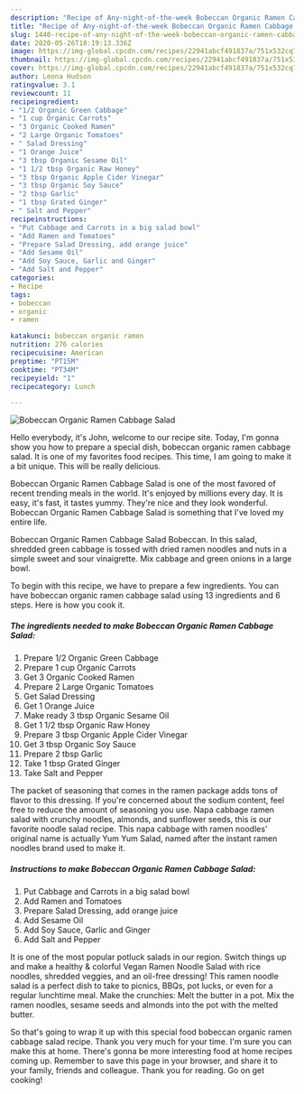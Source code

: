 ```yaml
---
description: "Recipe of Any-night-of-the-week Bobeccan Organic Ramen Cabbage Salad"
title: "Recipe of Any-night-of-the-week Bobeccan Organic Ramen Cabbage Salad"
slug: 1440-recipe-of-any-night-of-the-week-bobeccan-organic-ramen-cabbage-salad
date: 2020-05-26T18:19:13.336Z
image: https://img-global.cpcdn.com/recipes/22941abcf491837a/751x532cq70/bobeccan-organic-ramen-cabbage-salad-recipe-main-photo.jpg
thumbnail: https://img-global.cpcdn.com/recipes/22941abcf491837a/751x532cq70/bobeccan-organic-ramen-cabbage-salad-recipe-main-photo.jpg
cover: https://img-global.cpcdn.com/recipes/22941abcf491837a/751x532cq70/bobeccan-organic-ramen-cabbage-salad-recipe-main-photo.jpg
author: Leona Hudson
ratingvalue: 3.1
reviewcount: 11
recipeingredient:
- "1/2 Organic Green Cabbage"
- "1 cup Organic Carrots"
- "3 Organic Cooked Ramen"
- "2 Large Organic Tomatoes"
- " Salad Dressing"
- "1 Orange Juice"
- "3 tbsp Organic Sesame Oil"
- "1 1/2 tbsp Organic Raw Honey"
- "3 tbsp Organic Apple Cider Vinegar"
- "3 tbsp Organic Soy Sauce"
- "2 tbsp Garlic"
- "1 tbsp Grated Ginger"
- " Salt and Pepper"
recipeinstructions:
- "Put Cabbage and Carrots in a big salad bowl"
- "Add Ramen and Tomatoes"
- "Prepare Salad Dressing, add orange juice"
- "Add Sesame Oil"
- "Add Soy Sauce, Garlic and Ginger"
- "Add Salt and Pepper"
categories:
- Recipe
tags:
- bobeccan
- organic
- ramen

katakunci: bobeccan organic ramen 
nutrition: 276 calories
recipecuisine: American
preptime: "PT15M"
cooktime: "PT34M"
recipeyield: "1"
recipecategory: Lunch

---
```



![Bobeccan Organic Ramen Cabbage Salad](https://img-global.cpcdn.com/recipes/22941abcf491837a/751x532cq70/bobeccan-organic-ramen-cabbage-salad-recipe-main-photo.jpg)

Hello everybody, it's John, welcome to our recipe site. Today, I'm gonna show you how to prepare a special dish, bobeccan organic ramen cabbage salad. It is one of my favorites food recipes. This time, I am going to make it a bit unique. This will be really delicious.

Bobeccan Organic Ramen Cabbage Salad is one of the most favored of recent trending meals in the world. It's enjoyed by millions every day. It is easy, it's fast, it tastes yummy. They're nice and they look wonderful. Bobeccan Organic Ramen Cabbage Salad is something that I've loved my entire life.

Bobeccan Organic Ramen Cabbage Salad Bobeccan. In this salad, shredded green cabbage is tossed with dried ramen noodles and nuts in a simple sweet and sour vinaigrette. Mix cabbage and green onions in a large bowl.


To begin with this recipe, we have to prepare a few ingredients. You can have bobeccan organic ramen cabbage salad using 13 ingredients and 6 steps. Here is how you cook it.

<!--inarticleads1-->

##### The ingredients needed to make Bobeccan Organic Ramen Cabbage Salad:

1. Prepare 1/2 Organic Green Cabbage
1. Prepare 1 cup Organic Carrots
1. Get 3 Organic Cooked Ramen
1. Prepare 2 Large Organic Tomatoes
1. Get  Salad Dressing
1. Get 1 Orange Juice
1. Make ready 3 tbsp Organic Sesame Oil
1. Get 1 1/2 tbsp Organic Raw Honey
1. Prepare 3 tbsp Organic Apple Cider Vinegar
1. Get 3 tbsp Organic Soy Sauce
1. Prepare 2 tbsp Garlic
1. Take 1 tbsp Grated Ginger
1. Take  Salt and Pepper


The packet of seasoning that comes in the ramen package adds tons of flavor to this dressing. If you&#39;re concerned about the sodium content, feel free to reduce the amount of seasoning you use. Napa cabbage ramen salad with crunchy noodles, almonds, and sunflower seeds, this is our favorite noodle salad recipe. This napa cabbage with ramen noodles&#39; original name is actually Yum Yum Salad, named after the instant ramen noodles brand used to make it. 

<!--inarticleads2-->

##### Instructions to make Bobeccan Organic Ramen Cabbage Salad:

1. Put Cabbage and Carrots in a big salad bowl
1. Add Ramen and Tomatoes
1. Prepare Salad Dressing, add orange juice
1. Add Sesame Oil
1. Add Soy Sauce, Garlic and Ginger
1. Add Salt and Pepper


It is one of the most popular potluck salads in our region. Switch things up and make a healthy &amp; colorful Vegan Ramen Noodle Salad with rice noodles, shredded veggies, and an oil-free dressing! This ramen noodle salad is a perfect dish to take to picnics, BBQs, pot lucks, or even for a regular lunchtime meal. Make the crunchies: Melt the butter in a pot. Mix the ramen noodles, sesame seeds and almonds into the pot with the melted butter. 

So that's going to wrap it up with this special food bobeccan organic ramen cabbage salad recipe. Thank you very much for your time. I'm sure you can make this at home. There's gonna be more interesting food at home recipes coming up. Remember to save this page in your browser, and share it to your family, friends and colleague. Thank you for reading. Go on get cooking!
